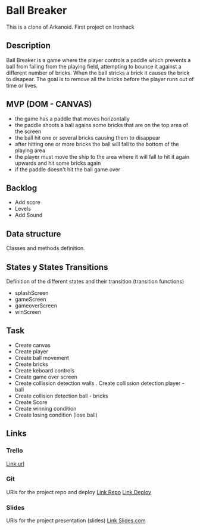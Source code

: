 # Ball Breaker
This is a clone of Arkanoid. First project on Ironhack

## Description
Ball Breaker is a game where the player controls a paddle which prevents a ball from falling from the playing field, attempting to bounce it against a different number of bricks. When the ball stricks a brick it causes the brick to disapear. The goal is to remove all the bricks before the player runs out of time or lives.

## MVP (DOM - CANVAS)
- the game has a paddle that moves horizontally
- the paddle shoots a ball agains some bricks that are on the top area of the screen
- the ball hit one or several bricks causing them to disappear
- after hitting one or more bricks the ball will fall to the bottom of the playing area 
- the player must move the ship to the area where it will fall to hit it again upwards and hit some bricks again
- if the paddle doesn't hit the ball game over


## Backlog
- Add score
- Levels
- Add Sound

## Data structure
Classes and methods definition.


## States y States Transitions
Definition of the different states and their transition (transition functions)

- splashScreen
- gameScreen
- gameoverScreen
- winScreen


## Task
- Create canvas
- Create player
- Create ball movement
- Create bricks
- Create keboard controls
- Create game over screen
- Create collission detection walls
. Create collission detection player - ball
- Create collision detection ball - bricks
- Create Score
- Create winning condition
- Create losing condition (lose ball)

## Links


### Trello
[Link url](https://trello.com/invite/b/I3ntr0eL/86e1fb5630436f77e103d42f331c91e8/ball-breaker)


### Git
URls for the project repo and deploy
[Link Repo](https://github.com/JJexcelsior/Ball-Breaker.git)
[Link Deploy](https://jjexcelsior.github.io/Ball-Breaker/)


### Slides
URls for the project presentation (slides)
[Link Slides.com](https://docs.google.com/presentation/d/11E7AuJKYQdGn1fTW3dosZH2tb6XI8KCCEdJilSDb5Po/edit?usp=sharing)
